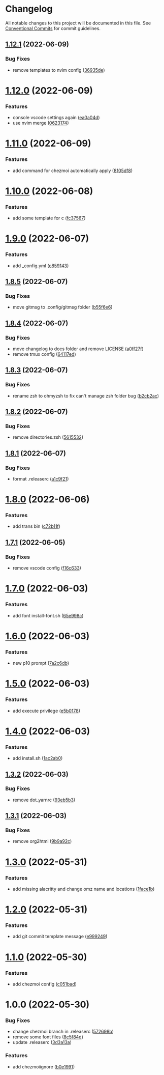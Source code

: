 # Changelog

All notable changes to this project will be documented in this file. See
[Conventional Commits](https://conventionalcommits.org) for commit guidelines.

## [1.12.1](https://gitlab.com/oeyoews/dotfiles/compare/v1.12.0...v1.12.1) (2022-06-09)


### Bug Fixes

* remove templates to nvim config ([36935de](https://gitlab.com/oeyoews/dotfiles/commit/36935defb7b9bc11e7841b5320dd239f8244efc4))

# [1.12.0](https://gitlab.com/oeyoews/dotfiles/compare/v1.11.0...v1.12.0) (2022-06-09)


### Features

* console vscode settings again ([ea0a04d](https://gitlab.com/oeyoews/dotfiles/commit/ea0a04d383d8695608c543f2d35da0e9e2e29571))
* use nvim merge ([0623174](https://gitlab.com/oeyoews/dotfiles/commit/0623174bd1e1f75fa9f56ffb747bc515df8293b7))

# [1.11.0](https://gitlab.com/oeyoews/dotfiles/compare/v1.10.0...v1.11.0) (2022-06-09)


### Features

* add command for chezmoi automatically apply ([8105df8](https://gitlab.com/oeyoews/dotfiles/commit/8105df8195b54ff35f84cb916acd5ab886dd6f0c))

# [1.10.0](https://gitlab.com/oeyoews/dotfiles/compare/v1.9.0...v1.10.0) (2022-06-08)


### Features

* add some template for c ([fc37567](https://gitlab.com/oeyoews/dotfiles/commit/fc37567a958e655335dbb322e92e573353cb0d2c))

# [1.9.0](https://gitlab.com/oeyoews/dotfiles/compare/v1.8.5...v1.9.0) (2022-06-07)


### Features

* add _config.yml ([c859143](https://gitlab.com/oeyoews/dotfiles/commit/c8591435f520d8e7d76a9342281d0cf4f3c530a3))

## [1.8.5](https://gitlab.com/oeyoews/dotfiles/compare/v1.8.4...v1.8.5) (2022-06-07)


### Bug Fixes

* move gitmsg to .config/gitmsg folder ([b55f6e6](https://gitlab.com/oeyoews/dotfiles/commit/b55f6e6deacfdd8bea682f9b8a62518a726c8537))

## [1.8.4](https://gitlab.com/oeyoews/dotfiles/compare/v1.8.3...v1.8.4) (2022-06-07)


### Bug Fixes

* move changelog to docs folder and remove LICENSE ([a0ff27f](https://gitlab.com/oeyoews/dotfiles/commit/a0ff27f5e349696da7b41acb1130af4f3a8b2a8c))
* remove tmux config ([64117ed](https://gitlab.com/oeyoews/dotfiles/commit/64117edb85e7779cdbc631536d73be2d1ff624f9))

## [1.8.3](https://gitlab.com/oeyoews/dotfiles/compare/v1.8.2...v1.8.3) (2022-06-07)


### Bug Fixes

* rename zsh to ohmyzsh to fix can't manage zsh folder bug ([b2cb2ac](https://gitlab.com/oeyoews/dotfiles/commit/b2cb2acf3ae6aa55711eb1716fa987aebbe1612e))

## [1.8.2](https://gitlab.com/oeyoews/dotfiles/compare/v1.8.1...v1.8.2) (2022-06-07)


### Bug Fixes

* remove directories.zsh ([5615532](https://gitlab.com/oeyoews/dotfiles/commit/5615532526dc71d895de41920a6d6bdbe953a7b1))

## [1.8.1](https://gitlab.com/oeyoews/dotfiles/compare/v1.8.0...v1.8.1) (2022-06-07)


### Bug Fixes

* format .releaserc ([a1c9f21](https://gitlab.com/oeyoews/dotfiles/commit/a1c9f216c64f24139b0cfb9783829bc0c64bb2f5))

# [1.8.0](https://gitlab.com/oeyoews/dotfiles/compare/v1.7.1...v1.8.0) (2022-06-06)


### Features

* add trans bin ([c72b11f](https://gitlab.com/oeyoews/dotfiles/commit/c72b11ffe9cb1d7a01dd46ae079a5989f0e75948))

## [1.7.1](https://gitlab.com/oeyoews/dotfiles/compare/v1.7.0...v1.7.1) (2022-06-05)


### Bug Fixes

* remove vscode config ([f16c633](https://gitlab.com/oeyoews/dotfiles/commit/f16c63337814d55cac8d604e2282fba8a054c3d0))

# [1.7.0](https://gitlab.com/oeyoews/dotfiles/compare/v1.6.0...v1.7.0) (2022-06-03)


### Features

* add font install-font.sh ([65e998c](https://gitlab.com/oeyoews/dotfiles/commit/65e998c884a626aad661a4e7736325b23d955c48))

# [1.6.0](https://gitlab.com/oeyoews/dotfiles/compare/v1.5.0...v1.6.0) (2022-06-03)


### Features

* new p10 prompt ([7a2c6db](https://gitlab.com/oeyoews/dotfiles/commit/7a2c6db937fabac512020ee38aedec0d448eb498))

# [1.5.0](https://gitlab.com/oeyoews/dotfiles/compare/v1.4.0...v1.5.0) (2022-06-03)


### Features

* add execute privilege ([e5b0178](https://gitlab.com/oeyoews/dotfiles/commit/e5b017802df91ad0d4cc9e17d19dd854ac0e55bd))

# [1.4.0](https://gitlab.com/oeyoews/dotfiles/compare/v1.3.2...v1.4.0) (2022-06-03)


### Features

* add install.sh ([1ac2ab0](https://gitlab.com/oeyoews/dotfiles/commit/1ac2ab02141ce0ae469ba4ea154f82da8ee12b25))

## [1.3.2](https://gitlab.com/oeyoews/dotfiles/compare/v1.3.1...v1.3.2) (2022-06-03)


### Bug Fixes

* remove dot_yarnrc ([93eb5b3](https://gitlab.com/oeyoews/dotfiles/commit/93eb5b36f346fc7d535f1f60f3eab7a385ff6d03))

## [1.3.1](https://gitlab.com/oeyoews/dotfiles/compare/v1.3.0...v1.3.1) (2022-06-03)


### Bug Fixes

* remove org2html ([9b9a92c](https://gitlab.com/oeyoews/dotfiles/commit/9b9a92c01c9ded157bb0aed6afdcf240f200020b))

# [1.3.0](https://gitlab.com/oeyoews/dotfiles/compare/v1.2.0...v1.3.0) (2022-05-31)


### Features

* add missing alacritty and change omz name and locations ([1face1b](https://gitlab.com/oeyoews/dotfiles/commit/1face1b61048ed38eea867d8ee93b3fc60dfb9fe))

# [1.2.0](https://gitlab.com/oeyoews/dotfiles/compare/v1.1.0...v1.2.0) (2022-05-31)


### Features

* add git commit template message ([e999249](https://gitlab.com/oeyoews/dotfiles/commit/e999249033169965d4de9c1542e2e239cbb864c1))

# [1.1.0](https://gitlab.com/oeyoews/dotfiles/compare/v1.0.0...v1.1.0) (2022-05-30)


### Features

* add chezmoi config ([c051bad](https://gitlab.com/oeyoews/dotfiles/commit/c051bad4c0adb2b727a77012961830bc537ebc4d))

# 1.0.0 (2022-05-30)


### Bug Fixes

* change chezmoi branch in .releaserc ([572698b](https://gitlab.com/oeyoews/dotfiles/commit/572698bb192a33c5139823aec9a0be3b996dc95d))
* remove some font files ([8c5f84d](https://gitlab.com/oeyoews/dotfiles/commit/8c5f84d91cea17d9bfff6e70fed28b240620fa18))
* update .releaserc ([3d3a13a](https://gitlab.com/oeyoews/dotfiles/commit/3d3a13abde1272c02ef8074d7715c614819519e1))


### Features

* add chezmoiignore ([b0e1991](https://gitlab.com/oeyoews/dotfiles/commit/b0e19916f62217428d50c2a239baee93dbbb4501))
